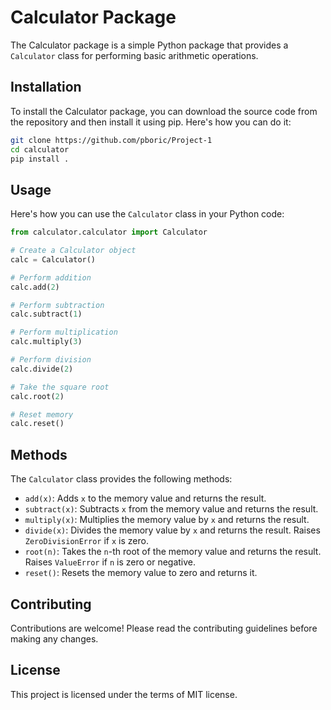 # Calculator Package

The Calculator package is a simple Python package that provides a `Calculator` class for performing basic arithmetic operations.

## Installation

To install the Calculator package, you can download the source code from the repository and then install it using pip. Here's how you can do it:

```bash
git clone https://github.com/pboric/Project-1
cd calculator
pip install .
```

## Usage

Here's how you can use the `Calculator` class in your Python code:

```python
from calculator.calculator import Calculator

# Create a Calculator object
calc = Calculator()

# Perform addition
calc.add(2)

# Perform subtraction
calc.subtract(1)

# Perform multiplication
calc.multiply(3)

# Perform division
calc.divide(2)

# Take the square root
calc.root(2)

# Reset memory
calc.reset()
```

## Methods

The `Calculator` class provides the following methods:

- `add(x)`: Adds `x` to the memory value and returns the result.
- `subtract(x)`: Subtracts `x` from the memory value and returns the result.
- `multiply(x)`: Multiplies the memory value by `x` and returns the result.
- `divide(x)`: Divides the memory value by `x` and returns the result. Raises `ZeroDivisionError` if `x` is zero.
- `root(n)`: Takes the `n`-th root of the memory value and returns the result. Raises `ValueError` if `n` is zero or negative.
- `reset()`: Resets the memory value to zero and returns it.

## Contributing

Contributions are welcome! Please read the contributing guidelines before making any changes.

## License

This project is licensed under the terms of MIT license.